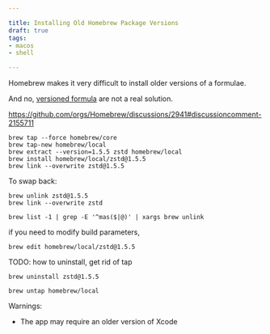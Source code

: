 ```yaml
---

title: Installing Old Homebrew Package Versions
draft: true
tags:
- macos
- shell

---
```


Homebrew makes it very difficult to install older versions of a formulae.

And no, [versioned formula](https://docs.brew.sh/Versions) are not a real solution.

https://github.com/orgs/Homebrew/discussions/2941#discussioncomment-2155711

```shell
brew tap --force homebrew/core
brew tap-new homebrew/local
brew extract --version=1.5.5 zstd homebrew/local
brew install homebrew/local/zstd@1.5.5
brew link --overwrite zstd@1.5.5
```

To swap back:

```shell
brew unlink zstd@1.5.5
brew link --overwrite zstd
```

```shell
brew list -1 | grep -E '^mas($|@)' | xargs brew unlink
```

if you need to modify build parameters,

```shell
brew edit homebrew/local/zstd@1.5.5
```

TODO: how to uninstall, get rid of tap

```shell
brew uninstall zstd@1.5.5
```

```shell
brew untap homebrew/local
```

Warnings:

- The app may require an older version of Xcode
<!--stackedit_data:
eyJoaXN0b3J5IjpbLTE1NzYwMDU3NDMsLTIxMjQyMTkzNjMsMT
kwMDQ5Mjg2LC05MjE2NDYxNDIsLTE2ODA1MDg0NzcsLTIwNDY4
NzgwNjgsMTgwMjU1MDY2LDk5NjU3MDI3NCwxNjgxNzM3ODAyXX
0=
-->